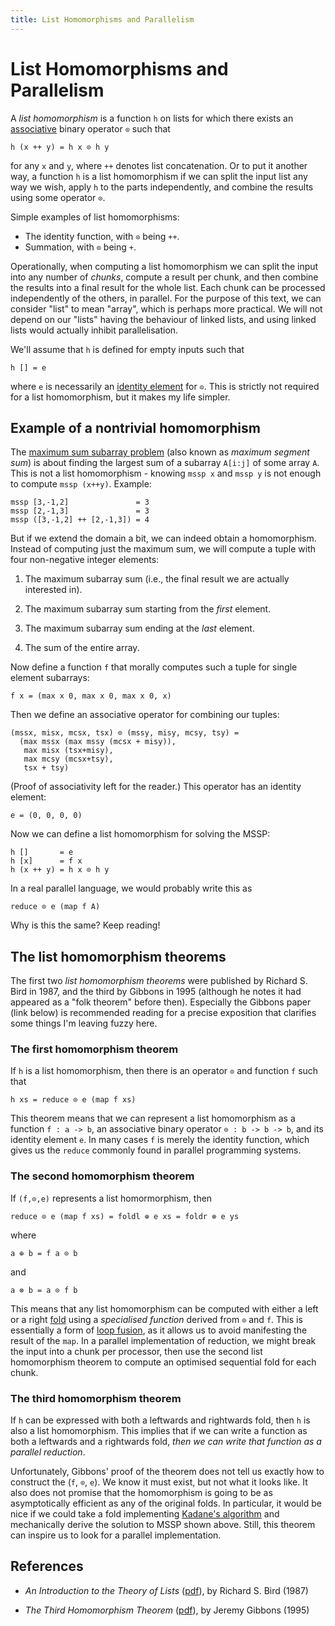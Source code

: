 ```yaml
---
title: List Homomorphisms and Parallelism
---
```


# List Homomorphisms and Parallelism

A *list homomorphism* is a function `h` on lists for which there
exists an
[associative](https://www.theochem.ru.nl/~pwormer/Knowino/knowino.org/wiki/Associativity.html)
binary operator `⊙` such that

```
h (x ++ y) = h x ⊙ h y
```

for any `x` and `y`, where `++` denotes list concatenation.  Or to put
it another way, a function `h` is a list homomorphism if we can split
the input list any way we wish, apply `h` to the parts independently,
and combine the results using some operator `⊙`.

Simple examples of list homomorphisms:

* The identity function, with `⊙` being `++`.
* Summation, with `⊙` being `+`.

Operationally, when computing a list homomorphism we can split the
input into any number of *chunks*, compute a result per chunk, and
then combine the results into a final result for the whole list.  Each
chunk can be processed independently of the others, in parallel.  For
the purpose of this text, we can consider "list" to mean "array",
which is perhaps more practical.  We will not depend on our "lists"
having the behaviour of linked lists, and using linked lists would
actually inhibit parallelisation.

We'll assume that `h` is defined for empty inputs such that
```
h [] = e
```
where `e` is necessarily an [identity element](https://en.wikipedia.org/wiki/Identity_element) for `⊙`.  This is strictly not required for a list homomorphism, but it makes my life simpler.

## Example of a nontrivial homomorphism

The [maximum sum subarray
problem](https://en.wikipedia.org/wiki/Maximum_subarray_problem) (also
known as *maximum segment sum*) is about finding the largest sum of a
subarray `A[i:j]` of some array `A`.  This is not a list
homomorphism - knowing `mssp x` and `mssp y` is not enough to compute
`mssp (x++y)`.  Example:

```
mssp [3,-1,2]               = 3
mssp [2,-1,3]               = 3
mssp ([3,-1,2] ++ [2,-1,3]) = 4
```

But if we extend the domain a bit, we can indeed obtain a
homomorphism.  Instead of computing just the maximum sum, we will
compute a tuple with four non-negative integer elements:

1. The maximum subarray sum (i.e., the final result we are actually interested in).

2. The maximum subarray sum starting from the *first* element.

3. The maximum subarray sum ending at the *last* element.

4. The sum of the entire array.

Now define a function `f` that morally computes such a tuple for
single element subarrays:

```
f x = (max x 0, max x 0, max x 0, x)
```

Then we define an associative operator for combining our tuples:

```
(mssx, misx, mcsx, tsx) ⊙ (mssy, misy, mcsy, tsy) =
  (max mssx (max mssy (mcsx + misy)),
   max misx (tsx+misy),
   max mcsy (mcsx+tsy),
   tsx + tsy)
```

(Proof of associativity left for the reader.)  This operator has an
identity element:

```
e = (0, 0, 0, 0)
```

Now we can define a list homomorphism for solving the MSSP:

```
h []       = e
h [x]      = f x
h (x ++ y) = h x ⊙ h y
```

In a real parallel language, we would probably write this as

```
reduce ⊙ e (map f A)
```

Why is this the same?  Keep reading!

## The list homomorphism theorems

The first two *list homomorphism theorems* were published by Richard
S. Bird in 1987, and the third by Gibbons in 1995 (although he notes
it had appeared as a "folk theorem" before then).  Especially the
Gibbons paper (link below) is recommended reading for a precise
exposition that clarifies some things I'm leaving fuzzy here.

### The first homomorphism theorem

If `h` is a list homomorphism, then there is an operator `⊙` and
function `f` such that

```
h xs = reduce ⊙ e (map f xs)
```

This theorem means that we can represent a list homomorphism as a
function `f : a -> b`, an associative binary operator `⊙ : b -> b ->
b`, and its identity element `e`.  In many cases `f` is merely the
identity function, which gives us the `reduce` commonly found in
parallel programming systems.

### The second homomorphism theorem

If `(f,⊙,e)` represents a list homormorphism, then

```
reduce ⊙ e (map f xs) = foldl ⊕ e xs = foldr ⊗ e ys
```

where
```
a ⊕ b = f a ⊙ b
```
and
```
a ⊗ b = a ⊙ f b
```

This means that any list homomorphism can be computed with either a
left or a right
[fold](https://en.wikipedia.org/wiki/Fold_(higher-order_function))
using a *specialised function* derived from `⊙` and `f`.  This is
essentially a form of [loop
fusion](https://en.wikipedia.org/wiki/Loop_fission_and_fusion), as it
allows us to avoid manifesting the result of the `map`.  In a parallel
implementation of reduction, we might break the input into a chunk per
processor, then use the second list homomorphism theorem to compute an
optimised sequential fold for each chunk.

### The third homomorphism theorem

If `h` can be expressed with both a leftwards and rightwards fold,
then `h` is also a list homomorphism.  This implies that if we can
write a function as both a leftwards and a rightwards fold, *then we
can write that function as a parallel reduction*.

Unfortunately, Gibbons' proof of the theorem does not tell us exactly
how to construct the (`f`, `⊙`, `e`).  We know it must exist, but not
what it looks like.  It also does not promise that the homomorphism is
going to be as asymptotically efficient as any of the original folds.
In particular, it would be nice if we could take a fold implementing
[Kadane's
algorithm](https://en.wikipedia.org/wiki/Maximum_subarray_problem#Kadane's_algorithm)
and mechanically derive the solution to MSSP shown above.  Still, this
theorem can inspire us to look for a parallel implementation.

## References

* *An Introduction to the Theory of Lists* ([pdf](https://www.cs.ox.ac.uk/files/3378/PRG56.pdf)), by Richard S. Bird (1987)

* *The Third Homomorphism Theorem* ([pdf](http://citeseerx.ist.psu.edu/viewdoc/download?doi=10.1.1.45.2247&rep=rep1&type=pdf)), by Jeremy Gibbons (1995)
